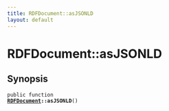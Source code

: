 ```yaml
---
title: RDFDocument::asJSONLD
layout: default
---
```


# RDFDocument::asJSONLD

## Synopsis

<code>public function <b><a href="RDFDocument">RDFDocument</a>::asJSONLD</b>()</code>

